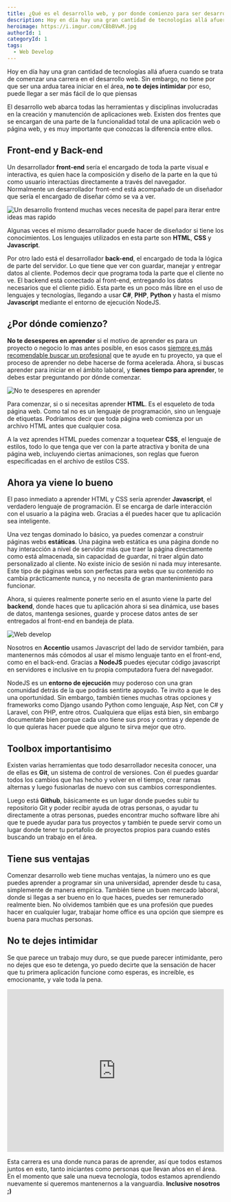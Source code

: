 ```yaml
---
title: ¿Qué es el desarrollo web, y por donde comienzo para ser desarrollador web?
description: Hoy en día hay una gran cantidad de tecnologías allá afuera cuando se trata de comenzar una carrera en el desarrollo web. Sin embargo, no tiene por que ser una ardua tarea iniciar en el área, no te dejes intimidar por eso, puede llegar a ser más fácil de lo que piensas
heroimage: https://i.imgur.com/CBbBVwM.jpg
authorId: 1
categoryId: 1
tags:
  - Web Develop
---
```


Hoy en día hay una gran cantidad de tecnologías allá afuera cuando se trata de comenzar una carrera en el desarrollo web. Sin embargo, no tiene por que ser una ardua tarea iniciar en el área, **no te dejes intimidar** por eso, puede llegar a ser más fácil de lo que piensas

El desarrollo web abarca todas las herramientas y disciplinas involucradas en la creación y manutención de aplicaciones web. Existen dos frentes que se encargan de una parte de la funcionalidad total de una aplicación web o página web, y es muy importante que conozcas la diferencia entre ellos.

## Front-end y Back-end

Un desarrollador **front-end** sería el encargado de toda la parte visual e interactiva, es quien hace la composición y diseño de la parte en la que tú como usuario interactúas directamente a través del navegador. Normalmente un desarrollador front-end está acompañado de un diseñador que sería el encargado de diseñar cómo se va a ver.

![Un desarrollo frontend muchas veces necesita de papel para iterar entre ideas mas rapido](https://i.imgur.com/9YCYLhR.jpg)

Algunas veces el mismo desarrollador puede hacer de diseñador si tiene los conocimientos. Los lenguajes utilizados en esta parte son **HTML**, **CSS** y **Javascript**.

Por otro lado está el desarrollador **back-end**, el encargado de toda la lógica de parte del servidor. Lo que tiene que ver con guardar, manejar y entregar datos al cliente. Podemos decir que programa toda la parte que el cliente no ve. El backend está conectado al front-end, entregando los datos necesarios que el cliente pidió. Esta parte es un poco más libre en el uso de lenguajes y tecnologías, llegando a usar **C#**, **PHP**, **Python** y hasta el mismo **Javascript** mediante el entorno de ejecución NodeJS.

## ¿Por dónde comienzo?

**No te desesperes en aprender** si el motivo de aprender es para un proyecto o negocio lo mas antes posible, en esos casos [siempre es más recomendable buscar un profesional](https://accentiostudios.com/web-develop) que te ayude en tu proyecto, ya que el proceso de aprender no debe hacerse de forma acelerada. Ahora, si buscas aprender para iniciar en el ámbito laboral, y **tienes tiempo para aprender**, te debes estar preguntando por dónde comenzar.

![No te desesperes en aprender](https://i.imgur.com/lNG8Bd7.jpg)


Para comenzar, si o si necesitas aprender **HTML**. Es el esqueleto de toda página web. Como tal no es un lenguaje de programación, sino un lenguaje de etiquetas. Podríamos decir que toda página web comienza por un archivo HTML antes que cualquier cosa.

A la vez aprendes HTML puedes comenzar a toquetear **CSS**, el lenguaje de estilos, todo lo que tenga que ver con la parte atractiva y bonita de una página web, incluyendo ciertas animaciones, son reglas que fueron especificadas en el archivo de estilos CSS.

## Ahora ya viene lo bueno

El paso inmediato a aprender HTML y CSS sería aprender **Javascript**, el verdadero lenguaje de programación. El se encarga de darle interacción con el usuario a la página web. Gracias a él puedes hacer que tu aplicación sea inteligente.

Una vez tengas dominado lo básico, ya puedes comenzar a construir páginas webs **estáticas**. Una página web estática es una página donde no hay interacción a nivel de servidor más que traer la página directamente como está almacenada, sin capacidad de guardar, ni traer algún dato personalizado al cliente. No existe inicio de sesión ni nada muy interesante. Este tipo de páginas webs son perfectas para webs que su contenido no cambia prácticamente nunca, y no necesita de gran mantenimiento para funcionar.

Ahora, si quieres realmente ponerte serio en el asunto viene la parte del **backend**, donde haces que tu aplicación ahora si sea dinámica, use bases de datos, mantenga sesiones, guarde y procese datos antes de ser entregados al front-end en bandeja de plata.

![Web develop](https://i.imgur.com/yJ5h4FC.jpg)

Nosotros en **Accentio** usamos Javascript del lado de servidor también, para mantenernos más cómodos al usar el mismo lenguaje tanto en el front-end, como en el back-end. Gracias a **NodeJS** puedes ejecutar código javascript en servidores e inclusive en tu propia computadora fuera del navegador. 

NodeJS es un **entorno de ejecución** muy poderoso con una gran comunidad detrás de la que podrás sentirte apoyado. Te invito a que le des una oportunidad. Sin embargo, también tienes muchas otras opciones y frameworks como Django  usando Python como lenguaje, Asp Net, con C# y Laravel, con PHP, entre otros. Cualquiera que elijas está bien, sin embargo documentate bien porque cada uno tiene sus pros y contras y depende de lo que quieras hacer puede que alguno te sirva mejor que otro.

## Toolbox importantisimo

Existen varias herramientas que todo desarrollador necesita conocer, una de ellas es **Git**, un sistema de control de versiones. Con él puedes guardar todos los cambios que has hecho y volver en el tiempo, crear ramas alternas y luego fusionarlas de nuevo con sus cambios correspondientes.

Luego está **Github**, básicamente es un lugar donde puedes subir tu repositorio Git y poder recibir ayuda de otras personas, o ayudar tu directamente a otras personas, puedes encontrar mucho software libre ahi que te puede ayudar para tus proyectos y también te puede servir como un lugar donde tener tu portafolio de proyectos propios para cuando estés buscando un trabajo en el área.

## Tiene sus ventajas

Comenzar desarrollo web tiene muchas ventajas, la número uno es que puedes aprender a programar sin una universidad, aprender desde tu casa, simplemente de manera empírica. También tiene un buen mercado laboral, donde si llegas a ser bueno en lo que haces, puedes ser remunerado realmente bien. No olvidemos también que es una profesión que puedes hacer en cualquier lugar, trabajar home office es una opción que siempre es buena para muchas personas.

## No te dejes intimidar

Se que parece un trabajo muy duro, se que puede parecer intimidante, pero no dejes que eso te detenga, yo puedo decirte que la sensación de hacer que tu primera aplicación funcione como esperas, es increíble, es emocionante, y vale toda la pena. 

<div style="width:100%;height:0;padding-bottom:75%;position:relative;"><iframe src="https://giphy.com/embed/9igGG6KxpY0eY0Sr5u" width="100%" height="100%" style="position:absolute" frameBorder="0" class="giphy-embed" allowFullScreen></iframe></div><p><a href="https://giphy.com/gifs/hosting-web-cloud-9igGG6KxpY0eY0Sr5u"></a></p>

Esta carrera es una donde nunca paras de aprender, así que todos estamos juntos en esto, tanto iniciantes como personas que llevan años en el área. En el momento que sale una nueva tecnología, todos estamos aprendiendo nuevamente si queremos mantenernos a la vanguardia. **Inclusive nosotros ;)**